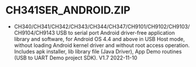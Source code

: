 # CH341SER_ANDROID.ZIP

-  CH340/CH341/CH342/CH343/CH344/CH347/CH9101/CH9102/CH9103/CH9104/CH9143 USB to serial port Android driver-free application library and software, for Android OS 4.4 and above in USB Host mode, without loading Android kernel driver and without root access operation. Includes apk installer, lib library file (Java Driver), App Demo routines (USB to UART Demo project SDK). V1.7 2022-11-10